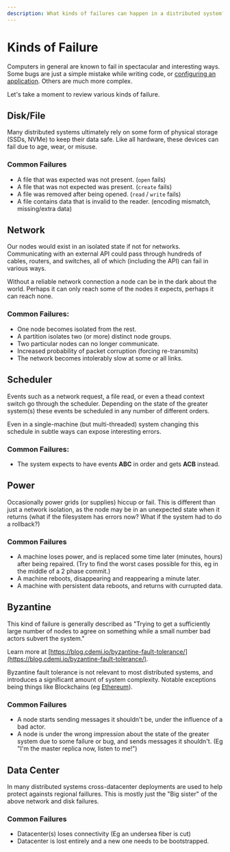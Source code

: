 ```yaml
---
description: What kinds of failures can happen in a distributed system?
---
```


# Kinds of Failure

Computers in general are known to fail in spectacular and interesting ways. Some bugs are just a simple mistake while writing code, or [configuring an application](https://www.ibiblio.org/harris/500milemail.html). Others are much more complex.

Let's take a moment to review various kinds of failure.

## Disk/File

Many distributed systems ultimately rely on some form of physical storage \(SSDs, NVMe\) to keep their data safe. Like all hardware, these devices can fail due to age, wear, or misuse.

### Common Failures

* A file that was expected was not present. \(`open` fails\)
* A file that was not expected was present. \(`create` fails\)
* A file was removed after being opened. \(`read` / `write` fails\)
* A file contains data that is invalid to the reader. \(encoding mismatch, missing/extra data\)

## Network

Our nodes would exist in an isolated state if not for networks. Communicating with an external API could pass through hundreds of cables, routers, and switches, all of which \(including the API\) can fail in various ways.

Without a reliable network connection a node can be in the dark about the world. Perhaps it can only reach some of the nodes it expects, perhaps it can reach none.

### **Common Failures:**

* One node becomes isolated from the rest.
* A partition isolates two \(or more\) distinct node groups.
* Two particular nodes can no longer communicate.
* Increased probability of packet corruption \(forcing re-transmits\)
* The network becomes intolerably slow at some or all links.

## Scheduler

Events such as a network request, a file read, or even a thead context switch go through the scheduler. Depending on the state of the greater system\(s\) these events be scheduled in any number of different orders.

Even in a single-machine \(but multi-threaded\) system changing this schedule in subtle ways can expose interesting errors.

### Common Failures:

* The system expects to have events **ABC** in order and gets **ACB** instead.

## Power

Occasionally power grids \(or supplies\) hiccup or fail. This is different than just a network isolation, as the node may be in an unexpected state when it returns \(what if the filesystem has errors now? What if the system had to do a rollback?\)

### Common Failures

* A machine loses power, and is replaced some time later \(minutes, hours\) after being repaired. \(Try to find the worst cases possible for this, eg in the middle of a 2 phase commit.\)
* A machine reboots, disappearing and reappearing a minute later.
* A machine with persistent data reboots, and returns with currupted data.

## Byzantine

This kind of failure is generally described as "Trying to get a sufficiently large number of nodes to agree on something while a small number bad actors subvert the system." 

Learn more at [https://blog.cdemi.io/byzantine-fault-tolerance/](https://blog.cdemi.io/byzantine-fault-tolerance/).

Byzantine fault tolerance is not relevant to most distributed systems, and introduces a significant amount of system complexity. Notable exceptions being things like Blockchains \(eg [Ethereum](https://www.ethereum.org/)\).

### Common Failures

* A node starts sending messages it shouldn't be, under the influence of a bad actor.
* A node is under the wrong impression about the state of the greater system due to some failure or bug, and sends messages it shouldn't. \(Eg "I'm the master replica now, listen to me!"\)

## Data Center

In many distributed systems cross-datacenter deployments are used to help protect againsts regional faillures. This is mostly just the "Big sister" of the above network and disk failures.

### Common Failures

* Datacenter\(s\) loses connectivity \(Eg an undersea fiber is cut\)
* Datacenter is lost entirely and a new one needs to be bootstrapped.


